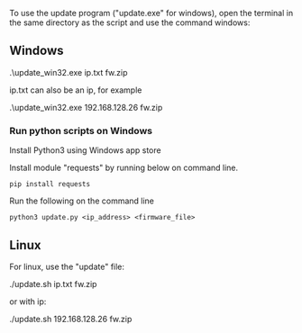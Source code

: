 To use the update program ("update.exe" for windows), open the terminal in the same directory as the script and use the command windows:

## Windows

.\update_win32.exe ip.txt fw.zip

ip.txt can also be an ip, for example

.\update_win32.exe 192.168.128.26 fw.zip

### Run python scripts on Windows

Install Python3 using Windows app store

Install module "requests" by running below on command line.

    pip install requests

Run the following on the command line

    python3 update.py <ip_address> <firmware_file>

## Linux

For linux, use the "update" file:

./update.sh ip.txt fw.zip

or with ip:

./update.sh 192.168.128.26 fw.zip
